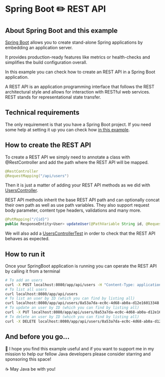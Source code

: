 # Spring Boot :pencil2: REST API

## About Spring Boot and this example

[Spring Boot](https://spring.io/projects/spring-boot) allows you to create stand-alone Spring applications by embedding an application server.

It provides production-ready features like metrics or health-checks and simplifies the build configuration overall.

In this example you can check how to create an REST API in a Spring Boot application.

A REST API is an application programming interface that follows the REST architectural style and allows for interaction with RESTful web services. REST stands for representational state transfer.

## Technical requirements

The only requirement is that you have a Spring Boot project. If you need some help at setting it up you can check how [in this example](https://github.com/codewithhades/spring-boot-basic-setup).

## How to create the REST API

To create a REST API we simply need to annotate a class with @RestController and add the path where the REST API will be mapped.

````java
@RestController
@RequestMapping("/api/users")
````
Then it is just a matter of adding your REST API methods as we did with [UsersController](src/main/java/com/codewithhades/springboot/restapi/users/UsersController.java).

REST API methods inherit the base REST API path and can optionally concat their own path as well as use path variables. They also support request body parameter, content type headers, validations and many more.

````java
@PutMapping("/{id}")
public ResponseEntity<User> updateUser(@PathVariable String id, @RequestBody UserRequest userRequest){...}
````

We will also add a [UsersControllerTest](src/test/java/com/codewithhades/springboot/restapi/users/UsersControllerTest.java) in order to check that the REST API behaves as expected.


## How to run it

Once your SpringBoot application is running you can operate the REST API by calling it from a terminal

````bash
# To add an users
curl -X POST localhost:8080/app/api/users -H "Content-Type: application/json" -d '{"name": "Anakin","surname":"Skywalker"}'
# To list all users
curl localhost:8080/app/api/users
# To list an user by ID (which you can find by listing all)
curl localhost:8080/app/api/users/8a53a7da-ec0c-4d68-ab0a-d12e16013348
# To update an user by ID (which you can find by listing all)
curl -X PUT localhost:8080/app/api/users/8a53a7da-ec0c-4d68-ab0a-d12e16013348 -H "Content-Type: application/json" -d '{"name": "Darth","surname":"Vader"}'
# To delete an user by ID (which you can find by listing all)
curl -X DELETE localhost:8080/app/api/users/8a53a7da-ec0c-4d68-ab0a-d12e16013348
````
## And before you go...

:pray: I hope you find this example useful and if you want to support me in my mission to help our fellow Java developers please consider starring and sponsoring this space!

:coffee: May Java be with you!